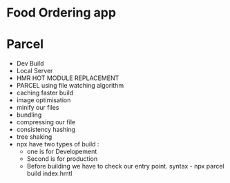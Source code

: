 # Food Ordering app

# Parcel

- Dev Build
- Local Server
- HMR HOT MODULE REPLACEMENT
- PARCEL using file watching algorithm
- caching faster build
- image optimisation
- minify our files
- bundling
- compressing our file
- consistency hashing
- tree shaking
- npx have two types of build :
  - one is for Developement
  - Second is for production
  - Before building we have to check our entry point.
    syntax - npx parcel build index.hmtl
